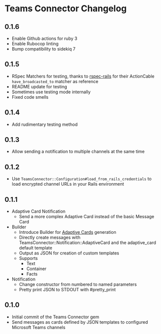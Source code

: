 # Teams Connector Changelog

## 0.1.6
- Enable Github actions for ruby 3
- Enable Rubocop linting
- Bump compatibility to sidekiq 7

## 0.1.5
- RSpec Matchers for testing, thanks to [rspec-rails](https://github.com/rspec/rspec-rails) for their ActionCable `have_broadcasted_to` matcher as reference
- README update for testing
- Sometimes use testing mode internally
- Fixed code smells

## 0.1.4
- Add rudimentary testing method

## 0.1.3
- Allow sending a notification to multiple channels at the same time

## 0.1.2
- Use `TeamsConnector::Configuration#load_from_rails_credentials` to load encrypted channel URLs in your Rails environment

## 0.1.1
- Adaptive Card Notification
  - Send a more complex Adaptive Card instead of the basic Message Card
- Builder
  - Introduce Builder for [Adaptive Cards](https://docs.microsoft.com/en-us/outlook/actionable-messages/adaptive-card) generation
  - Directly create messages with TeamsConnector::Notification::AdaptiveCard and the adaptive_card default template
  - Output as JSON for creation of custom templates
  - Supports
    - Text
    - Container
    - Facts
- Notification 
  - Change constructor from numbered to named parameters
  - Pretty print JSON to STDOUT with #pretty_print

## 0.1.0
- Initial commit of the Teams Connector gem
- Send messages as cards defined by JSON templates to configured Microsoft Teams channels
